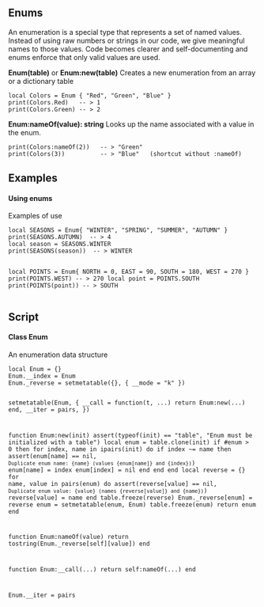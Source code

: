 ## Enums

An enumeration is a special type that represents a set of named values. Instead of using raw numbers or strings in our code, we give meaningful names to those values. Code becomes clearer and self-documenting and enums enforce that only valid values are used.

**Enum(table)** or **Enum:new(table)**
Creates a new enumeration from an array or a dictionary table
<pre class="language-slua"><code class="language-slua">local Colors = Enum { "Red", "Green", "Blue" }
print(Colors.Red)   -- > 1
print(Colors.Green) -- > 2</code></pre>

**Enum:nameOf(value): string**
Looks up the name associated with a value in the enum.
<pre class="language-slua"><code class="language-slua">print(Colors:nameOf(2))   -- > "Green"
print(Colors(3))          -- > "Blue"   (shortcut without :nameOf)</code></pre>

## Examples

<div class="script-box beginner">
<h4>Using enums</h4>
<p>Examples of use</p>
<pre class="language-slua"><code class="language-slua">local SEASONS = Enum{ "WINTER", "SPRING", "SUMMER", "AUTUMN" }
print(SEASONS.AUTUMN)  -- > 4
local season = SEASONS.WINTER
print(SEASONS(season))  -- > WINTER

local POINTS = Enum{ NORTH = 0, EAST = 90, SOUTH = 180, WEST = 270 }
print(POINTS.WEST)  -- > 270
local point = POINTS.SOUTH
print(POINTS(point))  -- > SOUTH</code></pre>
</div>

## Script

<div class="script-box advanced">
<h4>Class Enum</h4>
<p>An enumeration data structure</p>
<pre class="language-slua line-numbers"><code class="language-slua">local Enum = {}
Enum.__index = Enum
Enum._reverse = setmetatable({}, { __mode = "k" })

setmetatable(Enum, {
	__call = function(t, ...)
		return Enum:new(...)
	end,
	__iter = pairs,
})

function Enum:new(init)
	assert(typeof(init) == "table", "Enum must be initialized with a table")
	local enum = table.clone(init)
	if #enum > 0 then
		for index, name in ipairs(init) do
			if index ~= name then
				assert(enum[name] == nil, `Duplicate enum name: {name} (values {enum[name]} and {index})`)
				enum[name] = index
				enum[index] = nil
			end
		end
	end
	local reverse = {}
	for name, value in pairs(enum) do
		assert(reverse[value] == nil, `Duplicate enum value: {value} (names {reverse[value]} and {name})`)
		reverse[value] = name
	end
	table.freeze(reverse)
	Enum._reverse[enum] = reverse
	enum = setmetatable(enum, Enum)
	table.freeze(enum)
	return enum
end

function Enum:nameOf(value)
	return tostring(Enum._reverse[self][value])
end

function Enum:__call(...)
	return self:nameOf(...)
end

Enum.__iter = pairs
</div></code></pre>
